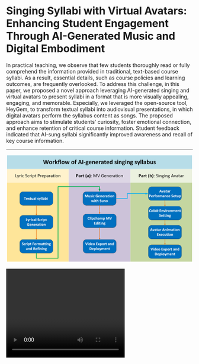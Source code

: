 # Singing Syllabi with Virtual Avatars: Enhancing Student Engagement Through AI-Generated Music and Digital Embodiment

In practical teaching, we observe that few students thoroughly read or fully comprehend the information provided in traditional, text-based course syllabi. As a result, essential details, such as course policies and learning outcomes, are frequently overlooked. To address this challenge, in this paper, we proposed a novel approach leveraging AI-generated singing and virtual avatars to present syllabi in a format that is more visually appealing, engaging, and memorable. Especially, we leveraged the open-source tool, HeyGem, to transform textual syllabi into audiovisual presentations, in which digital avatars perform the syllabus content as songs. The proposed approach aims to stimulate students’ curiosity, foster emotional connection, and enhance retention of critical course information. Student feedback indicated that AI-sung syllabi significantly improved awareness and recall of key course information. 

---

![image](./materials/Figure1.png)


<video width="320" height="240" controls>
  <source src="./materials/cse150.mp4" type="video/mp4">
</video>

